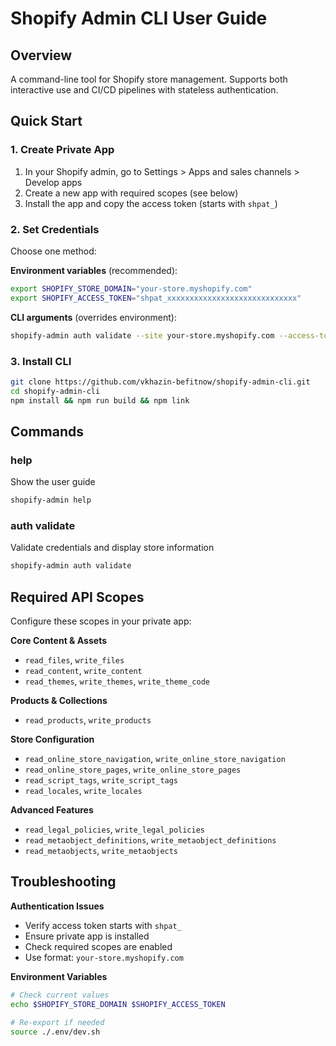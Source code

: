 # Shopify Admin CLI User Guide

## Overview

A command-line tool for Shopify store management. Supports both interactive use and CI/CD pipelines with stateless authentication.

## Quick Start

### 1. Create Private App

1. In your Shopify admin, go to Settings > Apps and sales channels > Develop apps
2. Create a new app with required scopes (see below)
3. Install the app and copy the access token (starts with `shpat_`)

### 2. Set Credentials

Choose one method:

**Environment variables** (recommended):
```bash
export SHOPIFY_STORE_DOMAIN="your-store.myshopify.com"
export SHOPIFY_ACCESS_TOKEN="shpat_xxxxxxxxxxxxxxxxxxxxxxxxxxxxx"
```

**CLI arguments** (overrides environment):
```bash
shopify-admin auth validate --site your-store.myshopify.com --access-token shpat_xxxxx
```

### 3. Install CLI

```bash
git clone https://github.com/vkhazin-befitnow/shopify-admin-cli.git
cd shopify-admin-cli
npm install && npm run build && npm link
```

## Commands

### help
Show the user guide
```bash
shopify-admin help
```

### auth validate
Validate credentials and display store information
```bash
shopify-admin auth validate
```

## Required API Scopes

Configure these scopes in your private app:

**Core Content & Assets**
- `read_files`, `write_files`
- `read_content`, `write_content`
- `read_themes`, `write_themes`, `write_theme_code`

**Products & Collections**
- `read_products`, `write_products`

**Store Configuration**
- `read_online_store_navigation`, `write_online_store_navigation`
- `read_online_store_pages`, `write_online_store_pages`
- `read_script_tags`, `write_script_tags`
- `read_locales`, `write_locales`

**Advanced Features**
- `read_legal_policies`, `write_legal_policies`
- `read_metaobject_definitions`, `write_metaobject_definitions`
- `read_metaobjects`, `write_metaobjects`

## Troubleshooting

**Authentication Issues**
- Verify access token starts with `shpat_`
- Ensure private app is installed
- Check required scopes are enabled
- Use format: `your-store.myshopify.com`

**Environment Variables**
```bash
# Check current values
echo $SHOPIFY_STORE_DOMAIN $SHOPIFY_ACCESS_TOKEN

# Re-export if needed
source ./.env/dev.sh
```
